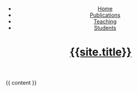 ---
---
<!DOCTYPE html>
<html>
<head>
  <meta charset="utf-8">
  <meta name="viewport" content="width=device-width, initial-scale=1">
  <title>{{ page.title }}  {{site.title}}</title>
  <link rel="stylesheet" href="{{site.baseurl}}/css/main.css">
</head>

<body>
<header>
    <nav>
        <ul>
            <li><a href="{{site.baseurl}}/">Home</a></li>
            <li><a href="{{site.baseurl}}/publications">Publications</a></li>
            <li><a href="{{site.baseurl}}/teaching">Teaching</a></li>
            <li><a href="{{site.baseurl}}/students">Students</a></li>
        </ul>
    </nav>
    <a class="title-a" href="{{site.baseurl}}/"><h1 class="title">{{site.title}}</h1></a>
</header>
      
  
  {{ content }}
